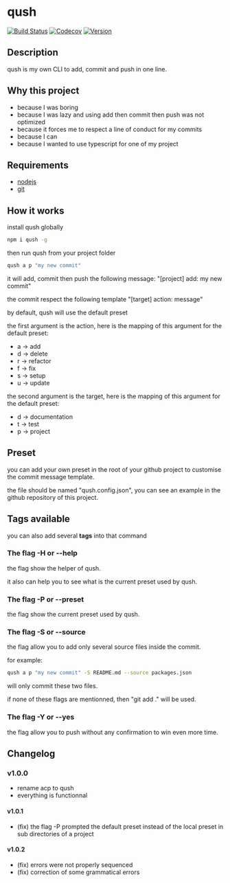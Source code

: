 # qush

[![Build Status](https://travis-ci.org/dylandoamaral/qush.svg?branch=master)](https://travis-ci.org/dylandoamaral/qush)
[![Codecov](https://codecov.io/gh/dylandoamaral/qush/branch/master/graph/badge.svg)](https://codecov.io/gh/dylandoamaral/qush)
[![Version](https://img.shields.io/npm/v/qush.svg)](https://npmjs.org/package/qush)

## Description

qush is my own CLI to add, commit and push in one line.

## Why this project

- because I was boring
- because I was lazy and using add then commit then push was not optimized
- because it forces me to respect a line of conduct for my commits
- because I can
- because I wanted to use typescript for one of my project

## Requirements

- [nodejs](https://nodejs.org/en/)
- [git](https://git-scm.com/downloads) 

## How it works

install qush globally

```bash
npm i qush -g
```

then run qush from your project folder

```bash
qush a p "my new commit"
```

it will add, commit then push the following message: "[project] add: my new commit"

the commit respect the following template "[target] action: message"

by default, qush will use the default preset

the first argument is the action, here is the mapping of this argument for the default preset:
- a → add
- d → delete
- r → refactor
- f → fix
- s → setup
- u → update

the second argument is the target, here is the mapping of this argument for the default preset:
- d → documentation
- t → test
- p → project

## Preset

you can add your own preset in the root of your github project to customise the commit message template.

the file should be named "qush.config.json", you can see an example in the github repository of this project.

## Tags available

you can also add several **tags** into that command

### The flag -H or --help

the flag show the helper of qush.

it also can help you to see what is the current preset used by qush.

### The flag -P or --preset

the flag show the current preset used by qush.

### The flag -S or --source 

the flag allow you to add only several source files inside the commit. 

for example: 

```bash
qush a p "my new commit" -S README.md --source packages.json
```

will only commit these two files.

if none of these flags are mentionned, then "git add ." will be used.

### The flag -Y or --yes

the flag allow you to push without any confirmation to win even more time.

## Changelog

### v1.0.0

- rename acp to qush
- everything is functionnal

#### v1.0.1

- (fix) the flag -P prompted the default preset instead of the local preset in sub directories of a project

#### v1.0.2

- (fix) errors were not properly sequenced
- (fix) correction of some grammatical errors